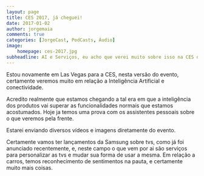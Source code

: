 ```yaml
---
layout: page
title: CES 2017, já cheguei! 
date: 2017-01-02
author: jorgemaia
comments: true
categories: [JorgeCast, PodCasts, Áudio]
image:
    homepage: ces-2017.jpg
subheadline: AI e Serviços, eu acho que verei muito sobre isso na CES deste ano!    
---
```



Estou novamente em Las Vegas para a CES, nesta versão do evento, certamente veremos muito em relação a Inteligência Artificial e conectividade. 
<p> 
Acredito realmente que estamos chegando a tal era em que a inteligência dos produtos vai superar as funcionalidades normais que estamos acostumados. Hoje ja temos uma prova com os assistentes pessoais sobre o que veremos pela frente. </p>
</p> 
Estarei enviando diversos vídeos e imagens diretamente do evento. 

Certamente vamos ter lançamentos da Samsung sobre tvs, como já foi anunciado recentemente, e, neste campo o que vem por ai são serviços para personalizar as tvs e mudar sua forma de usar a mesma. Em relação a carros, temos reconhecimento de sentimentos na pauta, e certamente muito mais coisas.

